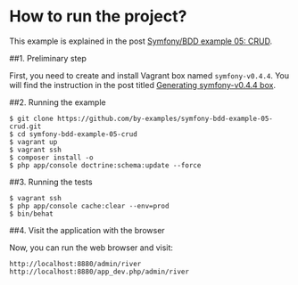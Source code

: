 How to run the project?
=======================

This example is explained in
the post
[Symfony/BDD example 05: CRUD](???).

##1. Preliminary step

First, you need to create and install Vagrant box
named `symfony-v0.4.4`. You will find the instruction
in the post titled
[Generating symfony-v0.4.4 box](http://by-examples.net/2014/12/23/generating-symfony-0-4-4-box.html).

##2. Running the example

    $ git clone https://github.com/by-examples/symfony-bdd-example-05-crud.git
    $ cd symfony-bdd-example-05-crud
    $ vagrant up
    $ vagrant ssh
    $ composer install -o
    $ php app/console doctrine:schema:update --force

##3. Running the tests

    $ vagrant ssh
    $ php app/console cache:clear --env=prod
    $ bin/behat

##4. Visit the application with the browser

Now, you can run the web browser and visit:

    http://localhost:8880/admin/river
    http://localhost:8880/app_dev.php/admin/river


